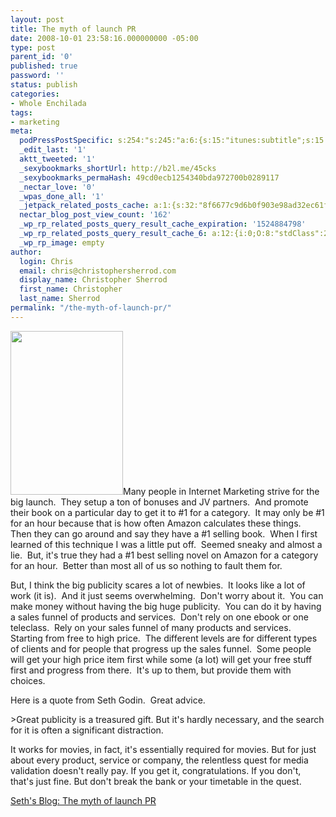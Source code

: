 ```yaml
---
layout: post
title: The myth of launch PR
date: 2008-10-01 23:58:16.000000000 -05:00
type: post
parent_id: '0'
published: true
password: ''
status: publish
categories:
- Whole Enchilada
tags:
- marketing
meta:
  podPressPostSpecific: s:254:"s:245:"a:6:{s:15:"itunes:subtitle";s:15:"##PostExcerpt##";s:14:"itunes:summary";s:15:"##PostExcerpt##";s:15:"itunes:keywords";s:17:"##WordPressCats##";s:13:"itunes:author";s:10:"##Global##";s:15:"itunes:explicit";s:2:"No";s:12:"itunes:block";s:2:"No";}";";
  _edit_last: '1'
  aktt_tweeted: '1'
  _sexybookmarks_shortUrl: http://b2l.me/45cks
  _sexybookmarks_permaHash: 49cd0ecb1254340bda972700b0289117
  _nectar_love: '0'
  _wpas_done_all: '1'
  _jetpack_related_posts_cache: a:1:{s:32:"8f6677c9d6b0f903e98ad32ec61f8deb";a:2:{s:7:"expires";i:1470795800;s:7:"payload";a:3:{i:0;a:1:{s:2:"id";i:1157;}i:1;a:1:{s:2:"id";i:1853;}i:2;a:1:{s:2:"id";i:3649;}}}}
  nectar_blog_post_view_count: '162'
  _wp_rp_related_posts_query_result_cache_expiration: '1524884798'
  _wp_rp_related_posts_query_result_cache_6: a:12:{i:0;O:8:"stdClass":2:{s:7:"post_id";s:4:"1157";s:5:"score";s:18:"61.401829916000835";}i:1;O:8:"stdClass":2:{s:7:"post_id";s:4:"4935";s:5:"score";s:18:"55.895637782498355";}i:2;O:8:"stdClass":2:{s:7:"post_id";s:4:"1203";s:5:"score";s:18:"54.340146373253376";}i:3;O:8:"stdClass":2:{s:7:"post_id";s:4:"1778";s:5:"score";s:17:"53.18796512304546";}i:4;O:8:"stdClass":2:{s:7:"post_id";s:3:"267";s:5:"score";s:18:"45.478512775370945";}i:5;O:8:"stdClass":2:{s:7:"post_id";s:4:"1540";s:5:"score";s:17:"43.60352689651724";}i:6;O:8:"stdClass":2:{s:7:"post_id";s:4:"1297";s:5:"score";s:17:"43.60352689651724";}i:7;O:8:"stdClass":2:{s:7:"post_id";s:4:"1183";s:5:"score";s:18:"41.908931175658914";}i:8;O:8:"stdClass":2:{s:7:"post_id";s:3:"840";s:5:"score";s:17:"41.77560201237762";}i:9;O:8:"stdClass":2:{s:7:"post_id";s:4:"1195";s:5:"score";s:17:"40.56333040518664";}i:10;O:8:"stdClass":2:{s:7:"post_id";s:4:"1170";s:5:"score";s:16:"40.5365741532831";}i:11;O:8:"stdClass":2:{s:7:"post_id";s:3:"968";s:5:"score";s:18:"40.347783668067166";}}
  _wp_rp_image: empty
author:
  login: Chris
  email: chris@christophersherrod.com
  display_name: Christopher Sherrod
  first_name: Christopher
  last_name: Sherrod
permalink: "/the-myth-of-launch-pr/"
---
```

<p><img class="alignright size-full wp-image-1137" title="microphone" src="{{ site.baseurl }}/posts/2008/10/microphone1.jpg" alt="" width="180" height="262" />Many people in Internet Marketing strive for the big launch.  They setup a ton of bonuses and JV partners.  And promote their book on a particular day to get it to #1 for a category.  It may only be #1 for an hour because that is how often Amazon calculates these things.  Then they can go around and say they have a #1 selling book.  When I first learned of this technique I was a little put off.  Seemed sneaky and almost a lie.  But, it's true they had a #1 best selling novel on Amazon for a category for an hour.  Better than most all of us so nothing to fault them for.</p>
<p>But, I think the big publicity scares a lot of newbies.  It looks like a lot of work (it is).  And it just seems overwhelming.  Don't worry about it.  You can make money without having the big huge publicity.  You can do it by having a sales funnel of products and services.  Don't rely on one ebook or one teleclass.  Rely on your sales funnel of many products and services.  Starting from free to high price.  The different levels are for different types of clients and for people that progress up the sales funnel.  Some people will get your high price item first while some (a lot) will get your free stuff first and progress from there.  It's up to them, but provide them with choices.</p>
<p>Here is a quote from Seth Godin.  Great advice.</p>
>Great publicity is a treasured gift. But it's hardly necessary, and the search for it is often a significant distraction.</p>
<p>It works for movies, in fact, it's essentially required for movies. But for just about every product, service or company, the relentless quest for media validation doesn't really pay. If you get it, congratulations. If you don't, that's just fine. But don't break the bank or your timetable in the quest.</p></blockquote>
<p><a href="http://sethgodin.typepad.com/seths_blog/2008/09/the-myth-of-lau.html" rel="nofollow">Seth's Blog: The myth of launch PR</a></p>
